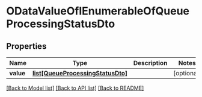 # ODataValueOfIEnumerableOfQueueProcessingStatusDto

## Properties
Name | Type | Description | Notes
------------ | ------------- | ------------- | -------------
**value** | [**list[QueueProcessingStatusDto]**](QueueProcessingStatusDto.md) |  | [optional] 

[[Back to Model list]](../README.md#documentation-for-models) [[Back to API list]](../README.md#documentation-for-api-endpoints) [[Back to README]](../README.md)


